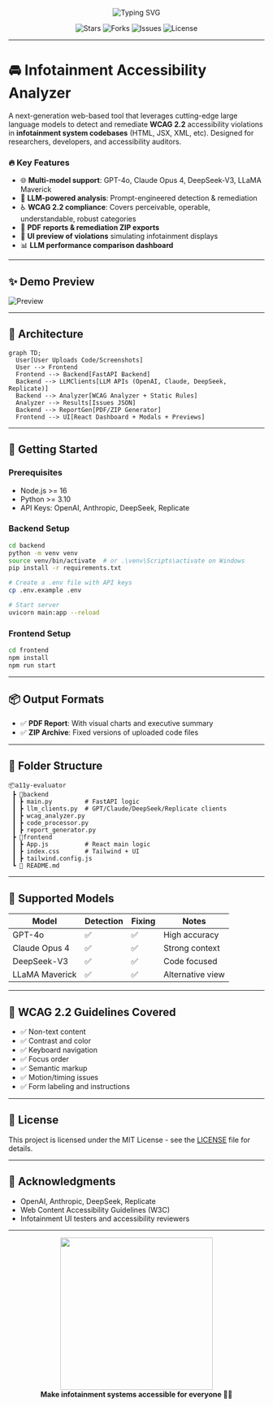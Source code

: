 <p align="center">
  <img src="https://readme-typing-svg.herokuapp.com/?center=true&vCenter=true&width=800&height=80&lines=Infotainment+Accessibility+Analyzer+%F0%9F%9B%A0;Detect+and+Fix+WCAG+2.2+Violations;Powered+by+Multiple+LLMs+(GPT-4o,+Claude,+DeepSeek,+LLaMA)" alt="Typing SVG">
</p>

<p align="center">
  <img src="https://img.shields.io/github/stars/mohamedsemah/a11y-evaluator?style=for-the-badge" alt="Stars">
  <img src="https://img.shields.io/github/forks/mohamedsemah/a11y-evaluator?style=for-the-badge" alt="Forks">
  <img src="https://img.shields.io/github/issues/mohamedsemah/a11y-evaluator?style=for-the-badge" alt="Issues">
  <img src="https://img.shields.io/github/license/mohamedsemah/a11y-evaluator?style=for-the-badge" alt="License">
</p>

---

# 🚘 Infotainment Accessibility Analyzer

A next-generation web-based tool that leverages cutting-edge large language models to detect and remediate **WCAG 2.2** accessibility violations in **infotainment system codebases** (HTML, JSX, XML, etc). Designed for researchers, developers, and accessibility auditors.

### 🔥 Key Features
- 🌐 **Multi-model support**: GPT-4o, Claude Opus 4, DeepSeek-V3, LLaMA Maverick
- 🧠 **LLM-powered analysis**: Prompt-engineered detection & remediation
- ♿ **WCAG 2.2 compliance**: Covers perceivable, operable, understandable, robust categories
- 🧾 **PDF reports & remediation ZIP exports**
- 🧰 **UI preview of violations** simulating infotainment displays
- 📊 **LLM performance comparison dashboard**

---

## ✨ Demo Preview

![Preview](https://github.com/mohamedsemah/a11y-evaluator/blob/main/docs/demo.gif?raw=true)

---

## 🧩 Architecture

```mermaid
graph TD;
  User[User Uploads Code/Screenshots]
  User --> Frontend
  Frontend --> Backend[FastAPI Backend]
  Backend --> LLMClients[LLM APIs (OpenAI, Claude, DeepSeek, Replicate)]
  Backend --> Analyzer[WCAG Analyzer + Static Rules]
  Analyzer --> Results[Issues JSON]
  Backend --> ReportGen[PDF/ZIP Generator]
  Frontend --> UI[React Dashboard + Modals + Previews]
```

---

## 🚀 Getting Started

### Prerequisites
- Node.js >= 16
- Python >= 3.10
- API Keys: OpenAI, Anthropic, DeepSeek, Replicate

### Backend Setup

```bash
cd backend
python -m venv venv
source venv/bin/activate  # or .\venv\Scripts\activate on Windows
pip install -r requirements.txt

# Create a .env file with API keys
cp .env.example .env

# Start server
uvicorn main:app --reload
```

### Frontend Setup

```bash
cd frontend
npm install
npm run start
```

---

## 📦 Output Formats
- ✅ **PDF Report**: With visual charts and executive summary
- ✅ **ZIP Archive**: Fixed versions of uploaded code files

---

## 📁 Folder Structure

```
📦a11y-evaluator
 ┣ 📂backend
 ┃ ┣ main.py         # FastAPI logic
 ┃ ┣ llm_clients.py  # GPT/Claude/DeepSeek/Replicate clients
 ┃ ┣ wcag_analyzer.py
 ┃ ┣ code_processor.py
 ┃ ┣ report_generator.py
 ┣ 📂frontend
 ┃ ┣ App.js          # React main logic
 ┃ ┣ index.css       # Tailwind + UI
 ┃ ┣ tailwind.config.js
 ┗ 📜 README.md
```

---

## 🧪 Supported Models

| Model | Detection | Fixing | Notes |
|-------|-----------|--------|-------|
| GPT-4o | ✅ | ✅ | High accuracy |
| Claude Opus 4 | ✅ | ✅ | Strong context |
| DeepSeek-V3 | ✅ | ✅ | Code focused |
| LLaMA Maverick | ✅ | ✅ | Alternative view |

---

## 📘 WCAG 2.2 Guidelines Covered
- ✅ Non-text content
- ✅ Contrast and color
- ✅ Keyboard navigation
- ✅ Focus order
- ✅ Semantic markup
- ✅ Motion/timing issues
- ✅ Form labeling and instructions

---

## 📜 License
This project is licensed under the MIT License - see the [LICENSE](LICENSE) file for details.

---

## 🙌 Acknowledgments
- OpenAI, Anthropic, DeepSeek, Replicate
- Web Content Accessibility Guidelines (W3C)
- Infotainment UI testers and accessibility reviewers

---

<p align="center">
  <img src="https://media.giphy.com/media/QBd2kLB5qDmysEXre9/giphy.gif" width="300" />
  <br/>
  <b>Make infotainment systems accessible for everyone 🚗✨</b>
</p>
